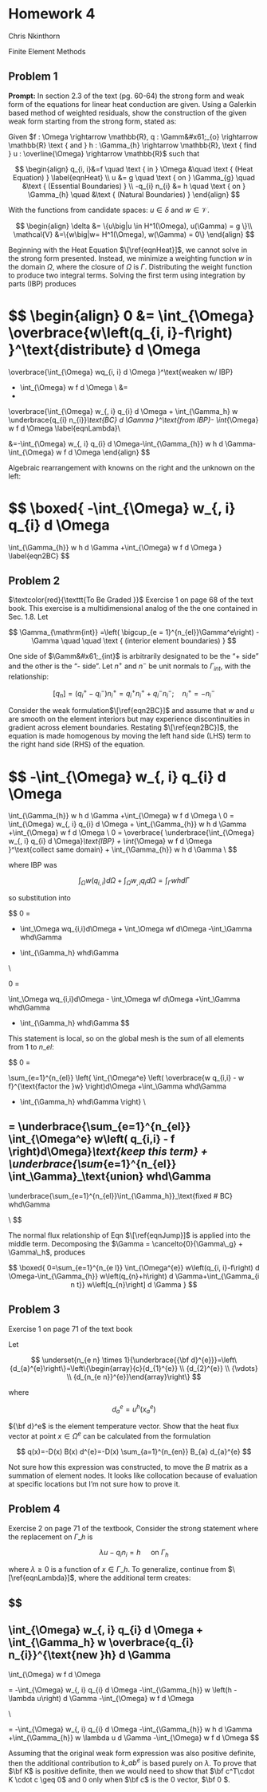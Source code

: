 # Homework 4

Chris Nkinthorn

Finite Element Methods

## Problem 1

**Prompt:** In section 2.3 of the text (pg. 60-64) the strong form and weak form of the equations for linear heat conduction are given. Using a Galerkin based method of weighted residuals, show the construction of the given weak form starting from the strong form, stated as:

Given $f : \Omega \rightarrow \mathbb{R}, q : \Gamm&#x61;_{o} \rightarrow \mathbb{R} \text { and } h : \Gamma_{h} \rightarrow \mathbb{R}, \text { find } u : \overline{\Omega} \rightarrow \mathbb{R}$ such that

$$
\begin{align}
q_{i, i}&=f \quad \text { in } \Omega &\quad \text { (Heat Equation) } 
\label{eqnHeat}
\\
u
&=
g \quad \text { on } \Gamma_{g}
\quad &\text { (Essential Boundaries) } \\ 
-q_{i} n_{i}
&=
h \quad \text { on } \Gamma_{h}
\quad &\text { (Natural Boundaries) } 
\end{align}
$$

With the functions from candidate spaces: $u \in \delta$ and $w \in \mathcal{V}$.

$$
\begin{align}
\delta
&=
\{u\big|u \in H^1(\Omega), u(\Gamma) = g \}\\
\mathcal{V} 
&=\{w\big|w= H^1(\Omega), w(\Gamma) = 0\}
\end{align}
$$

Beginning with the Heat Equation $\[\ref{eqnHeat}]$, we cannot solve in the strong form presented. Instead, we minimize a weighting function $w$ in the domain $\Omega$, where the closure of $\Omega$ is $\Gamma$. Distributing the weight function to produce two integral terms. Solving the first term using integration by parts (IBP) produces

$$
\begin{align} 
0 
&=
\int_{\Omega} 
\overbrace{w\left(q_{i, i}-f\right) }^\text{distribute}
d \Omega 
= 
\overbrace{\int_{\Omega} wq_{i, i} d \Omega }^\text{weaken w/ IBP}
- \int_{\Omega} w f d \Omega \\ 
&=
-
\overbrace{\int_{\Omega} w_{, i} q_{i} d \Omega
+
\int_{\Gamma_h} w 
\underbrace{q_{i} n_{i}}_\text{BC}
d \Gamma
}^\text{from IBP}-
\int_{\Omega} w f d \Omega \label{eqnLambda}\\

&=-\int_{\Omega} w_{, i} q_{i} d \Omega-\int_{\Gamma_{h}} w h d \Gamma-\int_{\Omega} w f d \Omega 
\end{align}
$$

Algebraic rearrangement with knowns on the right and the unknown on the left:

$$
\boxed{
-\int_{\Omega} w_{, i} q_{i} d \Omega
=
\int_{\Gamma_{h}} w h d \Gamma
+\int_{\Omega} w f d \Omega
}
\label{eqn2BC}
$$

## Problem 2

$\textcolor{red}{\texttt{To Be Graded \}}$ Exercise 1 on page 68 of the text book. This exercise is a multidimensional analog of the the one contained in Sec. 1.8. Let

$$
\Gamma_{\mathrm{int}}
=\left( \bigcup_{e = 1}^{n_{el}}\Gamma^e\right)
-\Gamma \quad \quad \text { (interior element boundaries) }
$$

One side of $\Gamm&#x61;_{int}$ is arbitrarily designated to be the “+ side” and the other is the “- side”. Let $n^+$ and $n^-$ be unit normals to $\Gamma_{int}$, with the relationship:

$$
\left[q_{n}\right] =\left(q_{i}^{+}-q_{i}^{-}\right) n_{i}^{+}
=q_{i}^{+} n_{i}^{+}+q_{i}^{-} n_{i}^{-} ;\quad 
n_i^+ = -n_i^-
\label{eqnJump}
$$

Consider the weak formulation$\[\ref{eqn2BC}]$ and assume that $w$ and $u$ are smooth on the element interiors but may experience discontinuities in gradient across element boundaries. Restating $\[\ref{eqn2BC}]$, the equation is made homogenous by moving the left hand side (LHS) term to the right hand side (RHS) of the equation.

$$
-\int_{\Omega} w_{, i} q_{i} d \Omega
=
\int_{\Gamma_{h}} w h d \Gamma
+\int_{\Omega} w f d \Omega
\\
0 =
\int_{\Omega} w_{, i} q_{i} d \Omega
+
\int_{\Gamma_{h}} w h d \Gamma
+\int_{\Omega} w f d \Omega
\\
0 = 
\overbrace{
\underbrace{\int_{\Omega} w_{, i} q_{i} d \Omega}_\text{IBP}
+
\int_{\Omega} w f d \Omega
}^\text{collect same domain}
+
\int_{\Gamma_{h}} w h d \Gamma
\\
$$

where IBP was

$$
\int_\Omega w\left(q_{i,i}\right)d\Omega+\int_\Omega w_{,i}q_i
d\Omega
= \int_\Gamma wh d\Gamma
$$

so substitution into

$$
0 = 

- \int_\Omega wq_{i,i}d\Omega + \int_\Omega wf d\Omega 
-\int_\Gamma whd\Gamma
+ \int_{\Gamma_h} whd\Gamma

\\

0 = 

 \int_\Omega wq_{i,i}d\Omega - \int_\Omega wf d\Omega 
+\int_\Gamma whd\Gamma
- \int_{\Gamma_h} whd\Gamma
$$

This statement is local, so on the global mesh is the sum of all elements from $1$ to $n\_{el}$:

$$
0 = 

\sum_{e=1}^{n_{el}}
\left\{
\int_{\Omega^e}
\left(
\overbrace{w q_{i,i} - w f}^{\text{factor the }w}
\right)d\Omega
+\int_\Gamma whd\Gamma
- \int_{\Gamma_h} whd\Gamma
\right\}
\\

= \underbrace{\sum_{e=1}^{n_{el}}
\int_{\Omega^e}
w\left(
q_{i,i} - f
\right)d\Omega}_\text{keep this term}
+
\underbrace{\sum_{e=1}^{n_{el}}
\int_\Gamma}_\text{union} whd\Gamma
- 
\underbrace{\sum_{e=1}^{n_{el}}\int_{\Gamma_h}}_\text{fixed # BC} whd\Gamma

\\
$$

The normal flux relationship of Eqn $\[\ref{eqnJump}]$ is applied into the middle term. Decomposing the $\Gamma = \cancelto{0}{\Gamma\_g} + \Gamma\_h$, produces

$$
\boxed{
0=\sum_{e=1}^{n_{e l}} \int_{\Omega^{e}} w\left(q_{i, i}-f\right) d \Omega-\int_{\Gamma_{h}} w\left(q_{n}+h\right) d \Gamma+\int_{\Gamma_{i n t}} w\left[q_{n}\right] d \Gamma
}
$$

## Problem 3

Exercise 1 on page 71 of the text book

Let

$$
\underset{n_{e n} \times 1}{\underbrace{{\bf d}^{e}}}=\left\{d_{a}^{e}\right\}=\left\{\begin{array}{c}{d_{1}^{e}} \\ {d_{2}^{e}} \\ {\vdots} \\ {d_{n_{e n}}^{e}}\end{array}\right\}
$$

where

$$
d_{a}^{e}=u^{h}\left(x_{a}^{e}\right)
$$

${\bf d}^e$ is the element temperature vector. Show that the heat flux vector at point $x \in \Omega^e$ can be calculated from the formulation

$$
q(x)=-D(x) B(x) d^{e}=-D(x) \sum_{a=1}^{n_{en}} B_{a} d_{a}^{e}
$$

Not sure how this expression was constructed, to move the $B$ matrix as a summation of element nodes. It looks like collocation because of evaluation at specific locations but I’m not sure how to prove it.

## Problem 4

Exercise 2 on page 71 of the textbook, Consider the strong statement where the replacement on $\Gamma\_h$ is

$$
\lambda u-q_{i} n_{i}=h \quad \text { on } \Gamma_{h}
$$

where $\lambda\geq0$ is a function of $x \in\Gamma\_h$. To generalize, continue from $\[\ref{eqnLambda}]$, where the additional term creates:

$$
-
\int_{\Omega} w_{, i} q_{i} d \Omega
+
\int_{\Gamma_h} w 
\overbrace{q_{i} n_{i}}^{\text{new }h}
d \Gamma
-
\int_{\Omega} w f d \Omega 

= 
-\int_{\Omega} w_{, i} q_{i} d \Omega
-\int_{\Gamma_{h}} w \left(h - \lambda u\right) d \Gamma
-\int_{\Omega} w f d \Omega 

\\

= 
-\int_{\Omega} w_{, i} q_{i} d \Omega
-\int_{\Gamma_{h}} w h  d \Gamma
+\int_{\Gamma_{h}} w  \lambda u d \Gamma
-\int_{\Omega} w f d \Omega
$$

Assuming that the original weak form expression was also positive definite, then the additional contribution to $k\_{ab}^e$ is based purely on $\lambda$. To prove that $\bf K$ is positive definite, then we would need to show that $\bf c^T\cdot K \cdot c \geq 0$ and $0$ only when $\bf c$ is the 0 vector, $\bf 0 $.
